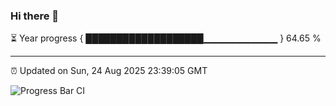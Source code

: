 ### Hi there 👋

⏳ Year progress { ███████████████████▁▁▁▁▁▁▁▁▁▁▁ } 64.65 %

---

⏰ Updated on Sun, 24 Aug 2025 23:39:05 GMT

![Progress Bar CI](https://github.com/IshwaranRudhara/GIT-ACTION/workflows/Progress%20Bar%20CI/badge.svg)
